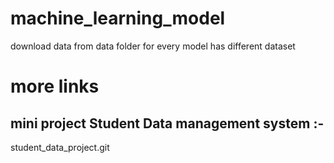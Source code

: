 # machine_learning_model
download data from data folder for every model has different dataset
# more links
## mini project Student Data management system :- 
<a herf="https://github.com/amansetu03/student_data_project.git" target="_blank">student_data_project.git</a>
